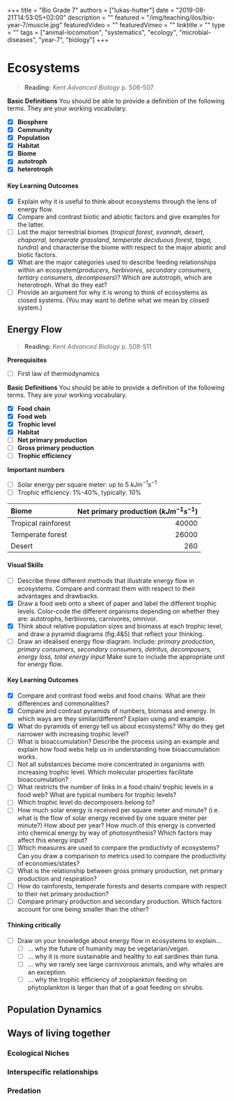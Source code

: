 +++
title = "Bio Grade 7"
authors = ["lukas-hutter"]
date = "2019-08-21T14:53:05+02:00"
description = ""
featured = "/img/teaching/ilos/bio-year-7/muscle.jpg"
featuredVideo = ""
featuredVimeo = ""
linktitle = ""
type = ""
tags = ["animal-locomotion", "systematics", "ecology", "microbial-diseases", "year-7", "biology"]
+++

# Ecosystems

> **Reading:**  Kent *Advanced Biology* p. 506-507

**Basic Definitions** You should be able to provide a definition of the
following terms. They are your working vocabulary.

- [x] **Biosphere**
- [x] **Community**
- [x] **Population**
- [x] **Habitat**
- [x] **Biome**
- [x] **autotroph**
- [x] **heterotroph**

#### Key Learning Outcomes
- [x] Explain why it is useful to think about ecosystems through the lens of energy flow.
- [x] Compare and contrast biotic and abiotic factors and give examples for the latter.
- [ ] List the major terrestrial biomes (_tropical forest, svannah, desert, chaparral, temperate grassland, temperate deciduous forest, taiga, tundra_) and characterise the biome with respect to the major abiotic and biotic factors.
- [x] What are the major categories used to describe feeding relationships within an ecosystem(_producers, herbivores, secondary consumers, tertiary consumers, decomposers_)? Which are autotroph, which are heterotroph. What do they eat?
- [ ] Provide an argument for why it is wrong to think of ecosystems as closed systems. (You may want to define what we mean by closed system.)

## Energy Flow

> **Reading:**  Kent *Advanced Biology* p. 508-511

**Prerequisites**
- [ ] First law of thermodynamics

**Basic Definitions** You should be able to provide a definition of the
following terms. They are your working vocabulary.

- [x] **Food chain**
- [x] **Food web**
- [x] **Trophic level**
- [x] **Habitat**
- [ ] **Net primary production**
- [ ] **Gross primary production**
- [ ] **Trophic efficiency**

**Important numbers**
- [ ] Solar energy per square meter: up to 5 $kJ m^{-1} s^{-1}$
- [ ] Trophic efficiency: 1%-40%, typically: 10%

| Biome                | Net primary production ($kJ m^{-1} s^{-1}$)  |
| :------------------- | --------------------------------------------:|
| Tropical rainforest  | 40000                                        |
| Temperate forest     | 26000                                        |
| Desert               | 260                                          |


#### Visual Skills
- [ ] Describe three different methods that illustrate energy flow in ecosystems. Compare and contrast them with respect to their advantages and drawbacks.
- [x] Draw a food web onto a sheet of paper and label the different trophic levels. Color-code the different organisms depending on whether they are: autotrophs, herbivores, carnivores, omnivor.
- [x] Think about relative population sizes and biomass at each trophic level, and draw a pyramid diagrams (fig.4&5) that reflect your thinking.
- [ ] Draw an idealised energy flow diagram. Include: _primary production, primary consumers, secondary consumers, detritus, decomposers, energy loss, total energy input_ Make sure to include the appropriate unit for energy flow.

#### Key Learning Outcomes
- [x] Compare and contrast food webs and food chains. What are their differences and commonalities?
- [x] Compare and contrast pyramids of numbers, biomass and energy. In which ways are they similar/different? Explain using and example.
- [x] What do pyramids of energy tell us about ecosystems? Why do they get narrower with increasing trophic level?
- [ ] What is bioaccumulation? Describe the process using an example and explain how food webs help us in understanding how bioaccumulation works.
- [ ] Not all substances become more concentrated in organisms with increasing trophic level. Which molecular properties facilitate bioaccumulation?
- [ ] What restricts the number of links in a food chain/ trophic levels in a food web? What are typical numbers for trophic levels?
- [ ] Which trophic level do decomposers belong to?
- [ ] How much solar energy is received per square meter and minute? (i.e. what is the flow of solar energy received by one square meter per minute?) How about per year? How much of this energy is converted into chemical energy by way of photosynthesis? Which factors may affect this energy input?
- [ ] Which measures are used to compare the productivty of ecosystems? Can you draw a comparison to metrics used to compare the productivity of economies/states?
- [ ] What is the relationship between gross primary production, net primary production and respiration?
- [ ] How do rainforests, temperate forests and deserts compare with respect to their net primary production?
- [ ] Compare primary production and secondary production. Which factors account for one being smaller than the other?

#### Thinking critically
- [ ] Draw on your knowledge about energy flow in ecosystems to explain...
  - [ ] ... why the future of humanity may be vegetarian/vegan.
  - [ ] ... why it is more sustainable and healthy to eat sardines than tuna.
  - [ ] ... why we rarely see large carnivorous animals, and why whales are an exception.
  - [ ] ... why the trophic efficiency of zooplankton feeding on phytoplankton is larger than that of a goat feeding on shrubs.

## Population Dynamics

## Ways of living together
### Ecological Niches
### Interspecific relationships
### Predation
###
